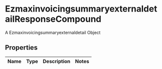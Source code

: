 

# EzmaxinvoicingsummaryexternaldetailResponseCompound

A Ezmaxinvoicingsummaryexternaldetail Object

## Properties

| Name | Type | Description | Notes |
|------------ | ------------- | ------------- | -------------|



